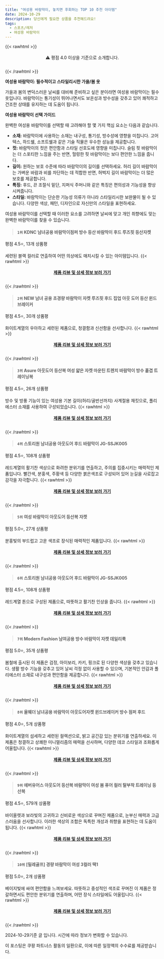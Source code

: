 ```yaml
---
title: "여성용 바람막이, 놓치면 후회하는 TOP 10 추천 아이템"
date: 2024-10-29
description: 당신에게 필요한 상품을 추천해드려요!
tags:
  - 스포츠/레저
  - 여성용 바람막이
---
```

{{< rawhtml >}}<div class="toc" style="text-align: center; height: 50px; line-height: 2;">  <p>⚠️ 평점 4.0 이상을 기준으로 소개합니다.<br></p></div> {{< /rawhtml >}}

**여성용 바람막이: 필수적이고 스타일리시한 가을/봄 옷**

가을과 봄의 변덕스러운 날씨를 대비해 준비하고 싶은 분이라면 여성용 바람막이는 필수 옷입니다. 바람막이는 통기성이 뛰어나면서도 보온성과 방수성을 갖추고 있어 쾌적하고 건조한 상태를 유지하는 데 도움이 됩니다.

**여성용 바람막이 선택 가이드**

완벽한 여성용 바람막이를 선택할 때 고려해야 할 몇 가지 핵심 요소는 다음과 같습니다.

* **소재:** 바람막이에 사용하는 소재는 내구성, 통기성, 방수성에 영향을 미칩니다. 고어텍스, 하드쉘, 소프트쉘과 같은 기술 직물은 우수한 성능을 제공합니다.
* **컷:** 바람막이의 컷은 편안함과 스타일 선호도에 영향을 미칩니다. 슬림 핏 바람막이는 더 스포티한 느낌을 주는 반면, 헐렁한 핏 바람막이는 보다 편안한 느낌을 줍니다.
* **길이:** 원하는 보호 수준에 따라 바람막이의 길이를 선택하세요. 허리 길이 바람막이는 가벼운 바람과 비를 차단하는 데 적합한 반면, 허벅지 길이 바람막이는 더 많은 보호를 제공합니다.
* **특징:** 후드, 끈 조절식 밑단, 지퍼식 주머니와 같은 특징은 편의성과 기능성을 향상시켜줍니다.
* **스타일:** 바람막이는 단순한 기능성 의류가 아니라 스타일리시한 보완물이 될 수 있습니다. 다양한 색상, 패턴, 디자인으로 자신만의 스타일을 표현하세요.

여성용 바람막이를 선택할 때 이러한 요소를 고려하면 날씨에 맞고 개인 취향에도 맞는 완벽한 바람막이를 찾을 수 있습니다.


>#### `1위` KDNC 남녀공용 바람막이점퍼 방수 등산 바람막이 후드 루즈핏 등산자켓
평점 4.5⭐, 13개 상품평

세련된 블랙 컬러로 연출하여 어떤 의상에도 매치시킬 수 있는 아이템입니다.
{{< rawhtml >}}<div class="toc" style="text-align: center; height: 50px; line-height: 2;"><p><b><a href="https://link.coupang.com/re/AFFSDP?lptag=AF5033054&pageKey=8314791402&itemId=23995054936&vendorItemId=91038668168&traceid=V0-153-b3294ff721490df9&clickBeacon=dd67e8a0-95d2-11ef-a3f3-966b759c6583%7E3&requestid=20241029175036136027181202&token=31850C%7CMIXED">제품 리뷰 및 상세 정보 보러 가기</a></b><br></p> </div>{{< /rawhtml >}}

>#### `2위` NEW 남녀 공용 초경량 바람막이 자켓 루즈핏 후드 집업 아웃 도어 등산 윈드브레이커
평점 4.5⭐, 30개 상품평

화이트계열의 우아하고 세련된 제품으로, 청결함과 신선함을 선사합니다.
{{< rawhtml >}}<div class="toc" style="text-align: center; height: 50px; line-height: 2;"><p><b><a href="https://link.coupang.com/re/AFFSDP?lptag=AF5033054&pageKey=8296461690&itemId=23929920438&vendorItemId=90979262716&traceid=V0-153-df10b500d0931882&requestid=20241029175036136027181202&token=31850C%7CMIXED">제품 리뷰 및 상세 정보 보러 가기</a></b><br></p> </div>{{< /rawhtml >}}

>#### `3위` Asure 아웃도어 등산복 여성 얇은 자켓 마운틴 트렌치 바람막이 방수 홑겹 트레이닝복
평점 4.5⭐, 26개 상품평

방수 및 방풍 기능이 있는 여성용 기본 길이(허리/골반선까지) 사계절용 재킷으로, 폴리에스터 소재를 사용하여 구성되었습니다.
{{< rawhtml >}}<div class="toc" style="text-align: center; height: 50px; line-height: 2;"><p><b><a href="https://link.coupang.com/re/AFFSDP?lptag=AF5033054&pageKey=8101846400&itemId=22918513663&vendorItemId=89952917371&traceid=V0-153-a38e0694e91e3ffa&requestid=20241029175036136027181202&token=31850C%7CMIXED">제품 리뷰 및 상세 정보 보러 가기</a></b><br></p> </div>{{< /rawhtml >}}

>#### `4위` 스토리원 남녀공용 아웃도어 후드 바람막이 JG-SSJK005
평점 4.5⭐, 108개 상품평

레드계열의 활기찬 색상으로 화려한 분위기를 연출하고, 주의를 집중시키는 매력적인 제품입니다. 빨간색, 분홍색, 주황색 등 다양한 붉은색조로 구성되어 있어 눈길을 사로잡고 감각을 자극합니다.
{{< rawhtml >}}<div class="toc" style="text-align: center; height: 50px; line-height: 2;"><p><b><a href="https://link.coupang.com/re/AFFSDP?lptag=AF5033054&pageKey=7879523838&itemId=21545624718&vendorItemId=88598453653&traceid=V0-153-7edbabb31a7806c2&clickBeacon=dd67e8a0-95d2-11ef-af3a-9b00a6a96d82%7E3&requestid=20241029175036136027181202&token=31850C%7CMIXED">제품 리뷰 및 상세 정보 보러 가기</a></b><br></p> </div>{{< /rawhtml >}}

>#### `5위` 여성 바람막이 아웃도어 등산복 자켓
평점 5.0⭐, 27개 상품평

분홍빛의 부드럽고 고운 색조로 장식된 매력적인 제품입니다.
{{< rawhtml >}}<div class="toc" style="text-align: center; height: 50px; line-height: 2;"><p><b><a href="https://link.coupang.com/re/AFFSDP?lptag=AF5033054&pageKey=8284365288&itemId=23886384102&vendorItemId=90909201149&traceid=V0-153-f6bd609ffa6d3b5a&requestid=20241029175036136027181202&token=31850C%7CMIXED">제품 리뷰 및 상세 정보 보러 가기</a></b><br></p> </div>{{< /rawhtml >}}

>#### `6위` 스토리원 남녀공용 아웃도어 후드 바람막이 JG-SSJK005
평점 4.5⭐, 108개 상품평

레드계열 톤으로 구성된 제품으로, 따뜻하고 활기찬 인상을 줍니다.
{{< rawhtml >}}<div class="toc" style="text-align: center; height: 50px; line-height: 2;"><p><b><a href="https://link.coupang.com/re/AFFSDP?lptag=AF5033054&pageKey=7879523838&itemId=21545624726&vendorItemId=88598453728&traceid=V0-153-7edbabb31a7806c2&clickBeacon=dd67e8a0-95d2-11ef-a089-c5ce4e1785fd%7E3&requestid=20241029175036136027181202&token=31850C%7CMIXED">제품 리뷰 및 상세 정보 보러 가기</a></b><br></p> </div>{{< /rawhtml >}}

>#### `7위` Modern Fashion 남여공용 방수 바람막이 자켓 데일리룩
평점 5.0⭐, 35개 상품평

봄철에 출시된 이 제품은 검정, 아이보리, 카키, 핑크로 된 다양한 색상을 갖추고 있습니다. 생활 방수 기능을 갖추고 있어 날씨 걱정 없이 사용할 수 있으며, 기본적인 안감과 폴리에스터 소재로 내구성과 편안함을 제공합니다.
{{< rawhtml >}}<div class="toc" style="text-align: center; height: 50px; line-height: 2;"><p><b><a href="https://link.coupang.com/re/AFFSDP?lptag=AF5033054&pageKey=7916051215&itemId=21733798927&vendorItemId=90815504049&traceid=V0-153-f38d6e185eae5456&requestid=20241029175036136027181202&token=31850C%7CMIXED">제품 리뷰 및 상세 정보 보러 가기</a></b><br></p> </div>{{< /rawhtml >}}

>#### `8위` 올웨더 남녀공용 바람막이 아웃도어자켓 윈드브레이커 방수 점퍼 후드
평점 4.0⭐, 5개 상품평

화이트계열의 섬세하고 세련된 컬렉션으로, 밝고 공간감 있는 분위기를 연출하세요. 이 제품은 청결하고 상쾌한 미니멀리즘의 매력을 선사하며, 다양한 데코 스타일과 조화롭게 어울립니다.
{{< rawhtml >}}<div class="toc" style="text-align: center; height: 50px; line-height: 2;"><p><b><a href="https://link.coupang.com/re/AFFSDP?lptag=AF5033054&pageKey=8324633778&itemId=24030418878&vendorItemId=91050831793&traceid=V0-153-0c99c11661039b4b&clickBeacon=dd67e8a0-95d2-11ef-8e91-58e6431859cc%7E3&requestid=20241029175036136027181202&token=31850C%7CMIXED">제품 리뷰 및 상세 정보 보러 가기</a></b><br></p> </div>{{< /rawhtml >}}

>#### `9위` 에버유어스 아웃도어 등산복 바람막이 여성 봄 퓨어 컬러 탈부착 트레이닝 등산복
평점 4.5⭐, 579개 상품평

바이올렛과 보라빛의 고귀하고 신비로운 색상으로 꾸며진 제품으로, 눈부신 매력과 고급스러움을 선사합니다. 이러한 색상의 조합은 독특한 개성과 취향을 표현하는 데 도움이 됩니다.
{{< rawhtml >}}<div class="toc" style="text-align: center; height: 50px; line-height: 2;"><p><b><a href="https://link.coupang.com/re/AFFSDP?lptag=AF5033054&pageKey=6908329096&itemId=16640180575&vendorItemId=83824378039&traceid=V0-153-1a65a203a797c1ff&requestid=20241029175036136027181202&token=31850C%7CMIXED">제품 리뷰 및 상세 정보 보러 가기</a></b><br></p> </div>{{< /rawhtml >}}

>#### `10위` [밀레골프] 경량 바람막이 여성 3컬러 택1
평점 5.0⭐, 2개 상품평

베이지빛에 싸여 편안함을 느껴보세요. 따뜻하고 중성적인 색조로 꾸며진 이 제품은 정갈하면서도 편안한 분위기를 연출하며, 어떤 장식 스타일에도 어울립니다.
{{< rawhtml >}}<div class="toc" style="text-align: center; height: 50px; line-height: 2;"><p><b><a href="https://link.coupang.com/re/AFFSDP?lptag=AF5033054&pageKey=8314644593&itemId=23994552045&vendorItemId=91015506932&traceid=V0-153-a16989ed489dddf7&clickBeacon=dd67e8a0-95d2-11ef-8c5c-d745fb9bfba4%7E3&requestid=20241029175036136027181202&token=31850C%7CMIXED">제품 리뷰 및 상세 정보 보러 가기</a></b><br></p> </div>{{< /rawhtml >}}


2024-10-29기준 글 입니다.
시간에 따라 정보가 변화할 수 있습니다.

이 포스팅은 쿠팡 파트너스 활동의 일환으로, 이에 따른 일정액의 수수료를 제공받습니다.